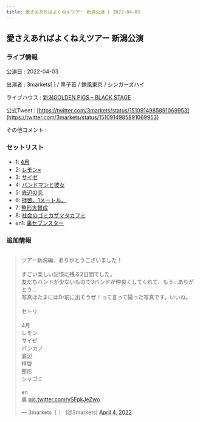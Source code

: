 ```yaml
---
title: 愛さえあればよくねえツアー 新潟公演 | 2022-04-03
---
```

## 愛さえあればよくねえツアー 新潟公演

### ライブ情報

公演日
:    2022-04-03

出演者
:    3markets[ ] / 黒子首 / 鉄風東京 / シンガーズハイ

ライブハウス
:    [新潟GOLDEN PIGS – BLACK STAGE](livehouse020.html)

公式Tweet
:    [https://twitter.com/3markets/status/1510914985891069953](https://twitter.com/3markets/status/1510914985891069953)

その他コメント
:    

### セットリスト

*  1: [4月](song029.html)
*  2: [レモン×](song003.html)
*  3: [サイゼ](song004.html)
*  4: [バンドマンと彼女](song009.html)
*  5: [底辺の恋](song008.html)
*  6: [拝啓、1メートル。](song010.html)
*  7: [整形大賛成](song005.html)
*  8: [社会のゴミカザマタカフミ](song002.html)
*  en1: [裏セブンスター](song017.html)


### 追加情報


<img src="">

<blockquote class="twitter-tweet"><p lang="ja" dir="ltr">ツアー新潟編、ありがとうございました！<br><br>すごい楽しい記憶に残る2日間でした。<br>友だちバンドが少ないもので3バンドが仲良くしてくれて、もう…ありがとう…<br>写真はたまにはDr前に出そうぜ！って言って撮った写真です。いいね。<br><br>セトリ<br><br>4月<br>レモン<br>サイゼ<br>バンカノ<br>底辺<br>拝啓<br>整形<br>シャゴミ<br><br>en<br>裏 <a href="https://t.co/ySFpkJeZwo">pic.twitter.com/ySFpkJeZwo</a></p>&mdash; 3markets［ ］ (@3markets) <a href="https://twitter.com/3markets/status/1510914985891069953?ref_src=twsrc%5Etfw">April 4, 2022</a></blockquote>
<script async src="https://platform.twitter.com/widgets.js" charset="utf-8"></script>


